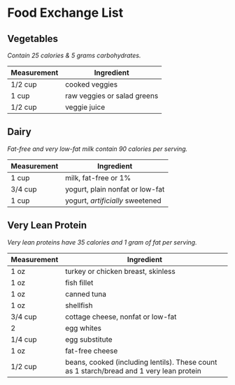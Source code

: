 # Food Exchange List

## Vegetables

*Contain 25 calories & 5 grams carbohydrates.*

Measurement | Ingredient
--- | ---
1/2 cup | cooked veggies
1 cup | raw veggies or salad greens
1/2 cup | veggie juice

## Dairy

*Fat-free and very low-fat milk contain 90 calories per serving.*

Measurement | Ingredient
--- | ---
1 cup | milk, fat-free or 1%
3/4 cup | yogurt, plain nonfat or low-fat
1 cup | yogurt, *artificially* sweetened

## Very Lean Protein

*Very lean proteins have 35 calories and 1 gram of fat per serving.*

Measurement | Ingredient
--- | ---
1 oz | turkey or chicken breast, skinless
1 oz | fish fillet
1 oz | canned tuna
1 oz | shellfish
3/4 cup | cottage cheese, nonfat or low-fat
2 | egg whites
1/4 cup | egg substitute
1 oz | fat-free cheese
1/2 cup | beans, cooked (including lentils). These count as 1 starch/bread and 1 very lean protein